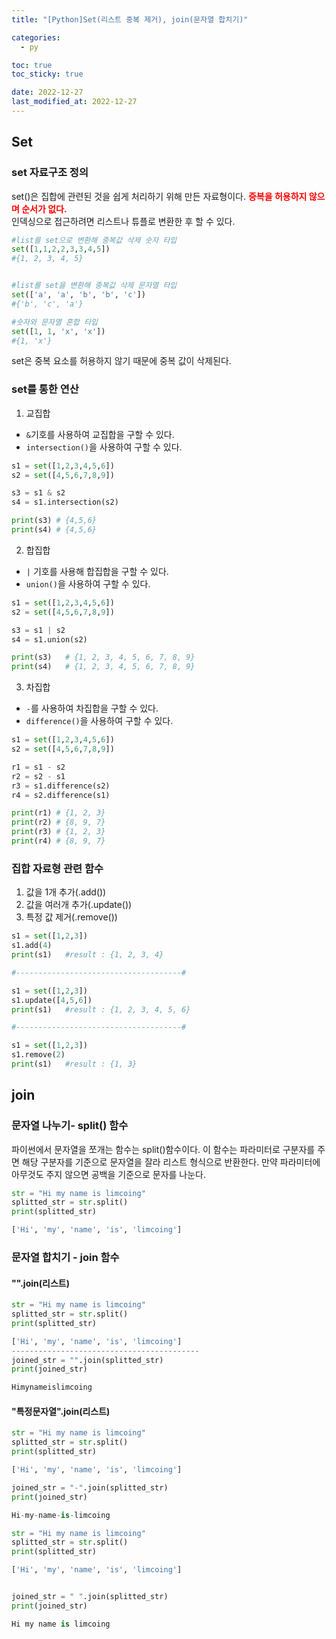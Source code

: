 ```yaml
---
title: "[Python]Set(리스트 중복 제거), join(문자열 합치기)"

categories: 
  - py

toc: true
toc_sticky: true

date: 2022-12-27
last_modified_at: 2022-12-27 
---
```


## Set
### set 자료구조 정의
set()은 집합에 관련된 것을 쉽게 처리하기 위해 만든 자료형이다. <span style = "color:red">**중복을 허용하지 않으며 순서가 없다.**</span>  
인덱싱으로 접근하려면 리스트나 튜플로 변환한 후 할 수 있다.

```python
#list를 set으로 변환해 중복값 삭제 숫자 타입
set([1,1,2,2,3,3,4,5])
#{1, 2, 3, 4, 5}


#list를 set을 변환해 중복값 삭제 문자열 타입
set(['a', 'a', 'b', 'b', 'c'])
#{'b', 'c', 'a'}

#숫자와 문자열 혼합 타입
set([1, 1, 'x', 'x'])
#{1, 'x'}
```
set은 중복 요소를 허용하지 않기 때문에 중복 값이 삭제된다.

### set를 통한 연산
1. 교집합
- `&`기호를 사용하여 교집합을 구할 수 있다.
- `intersection()`을 사용하여 구할 수 있다.

```python
s1 = set([1,2,3,4,5,6])
s2 = set([4,5,6,7,8,9])

s3 = s1 & s2
s4 = s1.intersection(s2)

print(s3) # {4,5,6}
print(s4) # {4,5,6}
```

2. 합집합
- `|` 기호를 사용해 합집합을 구할 수 있다.
- `union()`을 사용하여 구할 수 있다.

```python
s1 = set([1,2,3,4,5,6])
s2 = set([4,5,6,7,8,9])

s3 = s1 | s2
s4 = s1.union(s2)

print(s3)	# {1, 2, 3, 4, 5, 6, 7, 8, 9}
print(s4)	# {1, 2, 3, 4, 5, 6, 7, 8, 9}
```

3. 차집합
- `-`를 사용하여 차집합을 구할 수 있다.
- `difference()`을 사용하여 구할 수 있다.

```python
s1 = set([1,2,3,4,5,6])
s2 = set([4,5,6,7,8,9])

r1 = s1 - s2
r2 = s2 - s1
r3 = s1.difference(s2)
r4 = s2.difference(s1)

print(r1) # {1, 2, 3}
print(r2) # {8, 9, 7}
print(r3) # {1, 2, 3}
print(r4) # {8, 9, 7}
```
### 집합 자료형 관련 함수
1. 값을 1개 추가(.add())
2. 값을 여러개 추가(.update())
3. 특정 값 제거(.remove())

```python
s1 = set([1,2,3])
s1.add(4)
print(s1)	#result : {1, 2, 3, 4}

#-------------------------------------#

s1 = set([1,2,3])
s1.update([4,5,6])
print(s1)	#result : {1, 2, 3, 4, 5, 6}

#-------------------------------------#

s1 = set([1,2,3])
s1.remove(2)
print(s1)	#result : {1, 3}
```

## join 
### 문자열 나누기- split() 함수

파이썬에서 문자열을 쪼개는 함수는 split()함수이다. 이 함수는 파라미터로 구분자를 주면 해당 구분자를 기준으로 문자열을 잘라 리스트 형식으로 반환한다. 
만약 파라미터에 아무것도 주지 않으면 공백을 기준으로 문자를 나눈다. 
```python
str = "Hi my name is limcoing" 
splitted_str = str.split() 
print(splitted_str) 

['Hi', 'my', 'name', 'is', 'limcoing']
```

### 문자열 합치기 - join 함수

#### "".join(리스트)  
```python
str = "Hi my name is limcoing" 
splitted_str = str.split() 
print(splitted_str) 

['Hi', 'my', 'name', 'is', 'limcoing'] 
------------------------------------------
joined_str = "".join(splitted_str) 
print(joined_str) 

Himynameislimcoing 
```

#### "특정문자열".join(리스트)

```python
str = "Hi my name is limcoing" 
splitted_str = str.split() 
print(splitted_str) 

['Hi', 'my', 'name', 'is', 'limcoing'] 

joined_str = "-".join(splitted_str) 
print(joined_str) 

Hi-my-name-is-limcoing 
```

```python
str = "Hi my name is limcoing" 
splitted_str = str.split() 
print(splitted_str) 

['Hi', 'my', 'name', 'is', 'limcoing'] 


joined_str = " ".join(splitted_str) 
print(joined_str) 

Hi my name is limcoing
```
